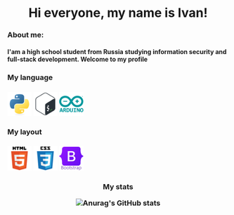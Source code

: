 <h1 align="center">Hi everyone, my name is Ivan!</h1>
<h3 align="start">
  About me:
</h3>
<h4 align="start">
   I'am a high school student from Russia studying information security and full-stack development. Welcome to my profile
</h4>

<h3 align='start'>
My language
</h3>

<h3 align="start">
<img src="https://github.com/devicons/devicon/blob/master/icons/python/python-original.svg" title="Python"  alt="Python" width="55" height="55"/>
<img src="https://github.com/devicons/devicon/blob/master/icons/bash/bash-original.svg" title="Bash"  alt="Bash" width="55" height="55"/>
<img src="https://github.com/devicons/devicon/blob/master/icons/arduino/arduino-original-wordmark.svg" title="Arduino"  alt="Arduino" width="55" height="55"/>
</h3>

<h3 align='start'>
My layout
</h3>

<h3 align="start">
<img src="https://github.com/devicons/devicon/blob/master/icons/html5/html5-original-wordmark.svg" title="html"  alt="html" width="55" height="55"/>
<img src="https://github.com/devicons/devicon/blob/master/icons/css3/css3-original-wordmark.svg" title="css"  alt="css" width="55" height="55"/>
<img src="https://github.com/devicons/devicon/blob/master/icons/bootstrap/bootstrap-original-wordmark.svg" title=""  alt="Arduino" width="55" height="55"/>
</h3>


<h3 align="center">
My stats
  
![Anurag's GitHub stats](https://github-readme-stats.vercel.app/api?username=kernel-paniccc&theme=github_dark)

</h3>
